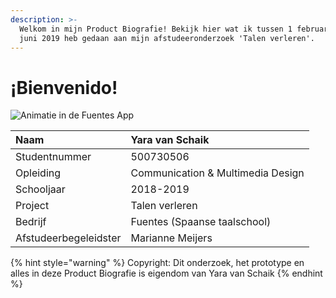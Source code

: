 ```yaml
---
description: >-
  Welkom in mijn Product Biografie! Bekijk hier wat ik tussen 1 februari - medio
  juni 2019 heb gedaan aan mijn afstudeeronderzoek 'Talen verleren'.
---
```


# ¡Bienvenido!

![Animatie in de Fuentes App](.gitbook/assets/img_1231trim.gif)

| Naam | Yara van Schaik |
| :--- | :--- |
| Studentnummer | 500730506 |
| Opleiding | Communication & Multimedia Design |
| Schooljaar | 2018-2019 |
| Project | Talen verleren |
| Bedrijf | Fuentes \(Spaanse taalschool\) |
| Afstudeerbegeleidster | Marianne Meijers |

{% hint style="warning" %}
Copyright: Dit onderzoek, het prototype en alles in deze Product Biografie is eigendom van Yara van Schaik
{% endhint %}

